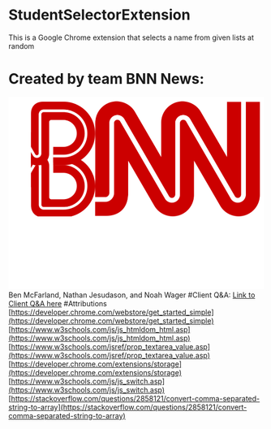 # StudentSelectorExtension
This is a Google Chrome extension that selects a name from given lists at random
# Created by team BNN News:
![alt text](https://github.com/Benji-Wan-Kenobi/StudentSelectorExtension/blob/master/BNN%20News%20Logo.png )
Ben McFarland, Nathan Jesudason, and Noah Wager
#Client Q&A:
[Link to Client Q&A here](https://docs.google.com/document/d/18MseBVS9tjOnH4YpXY_dcN9RrPCrgch0yR4slvqhKLQ/edit?usp=sharing)
#Attributions
[https://developer.chrome.com/webstore/get_started_simple](https://developer.chrome.com/webstore/get_started_simple)
[https://www.w3schools.com/js/js_htmldom_html.asp](https://www.w3schools.com/js/js_htmldom_html.asp)
[https://www.w3schools.com/jsref/prop_textarea_value.asp](https://www.w3schools.com/jsref/prop_textarea_value.asp)
[https://developer.chrome.com/extensions/storage](https://developer.chrome.com/extensions/storage)
[https://www.w3schools.com/js/js_switch.asp](https://www.w3schools.com/js/js_switch.asp)
[https://stackoverflow.com/questions/2858121/convert-comma-separated-string-to-array](https://stackoverflow.com/questions/2858121/convert-comma-separated-string-to-array)
